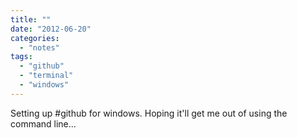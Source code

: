 ```yaml
---
title: ""
date: "2012-06-20"
categories: 
  - "notes"
tags: 
  - "github"
  - "terminal"
  - "windows"
---
```


Setting up #github for windows. Hoping it'll get me out of using the command line…
